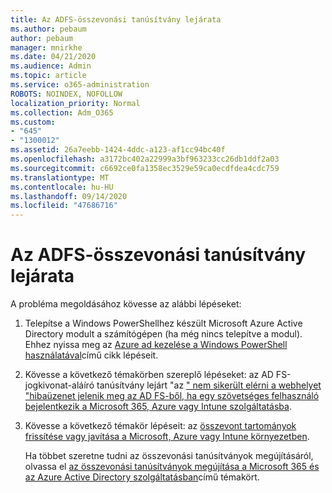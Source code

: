 ```yaml
---
title: Az ADFS-összevonási tanúsítvány lejárata
ms.author: pebaum
author: pebaum
manager: mnirkhe
ms.date: 04/21/2020
ms.audience: Admin
ms.topic: article
ms.service: o365-administration
ROBOTS: NOINDEX, NOFOLLOW
localization_priority: Normal
ms.collection: Adm_O365
ms.custom:
- "645"
- "1300012"
ms.assetid: 26a7eebb-1424-4ddc-a123-af1cc94bc40f
ms.openlocfilehash: a3172bc402a22999a3bf963233cc26db1ddf2a03
ms.sourcegitcommit: c6692ce0fa1358ec3529e59ca0ecdfdea4cdc759
ms.translationtype: MT
ms.contentlocale: hu-HU
ms.lasthandoff: 09/14/2020
ms.locfileid: "47686716"
---
```

# <a name="adfs-federation-certificate-expiring"></a>Az ADFS-összevonási tanúsítvány lejárata

A probléma megoldásához kövesse az alábbi lépéseket:
  
1. Telepítse a Windows PowerShellhez készült Microsoft Azure Active Directory modult a számítógépen (ha még nincs telepítve a modul). Ehhez nyissa meg az [Azure ad kezelése a Windows PowerShell használatával](https://aka.ms/aadposh)című cikk lépéseit.

2. Kövesse a következő témakörben szereplő lépéseket: az AD FS-jogkivonat-aláíró tanúsítvány lejárt "az [" nem sikerült elérni a webhelyet "hibaüzenet jelenik meg az AD FS-ből, ha egy szövetséges felhasználó bejelentkezik a Microsoft 365, Azure vagy Intune szolgáltatásba](https://support.microsoft.com/help/2713898/there-was-a-problem-accessing-the-site-error-from-ad-fs-when-a-federat).

3. Kövesse a következő témakör lépéseit: az [összevont tartományok frissítése vagy javítása a Microsoft, Azure vagy Intune környezetben](https://docs.microsoft.com/office365/troubleshoot/security/update-federated-domain-office-365).

    Ha többet szeretne tudni az összevonási tanúsítványok megújításáról, olvassa el [az összevonási tanúsítványok megújítása a Microsoft 365 és az Azure Active Directory szolgáltatásban](https://docs.microsoft.com/azure/active-directory/connect/active-directory-aadconnect-o365-certs)című témakört.
